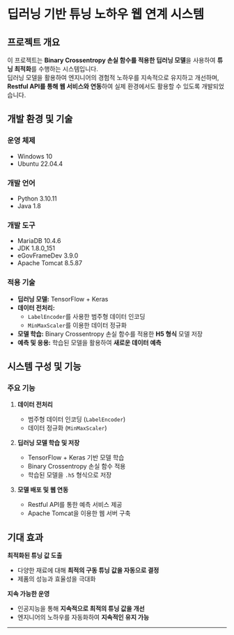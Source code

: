 # 딥러닝 기반 튜닝 노하우 웹 연계 시스템

## 프로젝트 개요
이 프로젝트는 **Binary Crossentropy 손실 함수를 적용한 딥러닝 모델**을 사용하여 **튜닝 최적화**를 수행하는 시스템입니다.  
딥러닝 모델을 활용하여 엔지니어의 경험적 노하우를 지속적으로 유지하고 개선하며,  
**Restful API를 통해 웹 서비스와 연동**하여 실제 환경에서도 활용할 수 있도록 개발되었습니다.

## 개발 환경 및 기술

### 운영 체제
- Windows 10
- Ubuntu 22.04.4

### 개발 언어
- Python 3.10.11
- Java 1.8

### 개발 도구
- MariaDB 10.4.6
- JDK 1.8.0_151
- eGovFrameDev 3.9.0
- Apache Tomcat 8.5.87

### 적용 기술
- **딥러닝 모델:** TensorFlow + Keras  
- **데이터 전처리:**  
  - `LabelEncoder`를 사용한 범주형 데이터 인코딩  
  - `MinMaxScaler`를 이용한 데이터 정규화  
- **모델 학습:** Binary Crossentropy 손실 함수를 적용한 **H5 형식** 모델 저장  
- **예측 및 응용:** 학습된 모델을 활용하여 **새로운 데이터 예측**  

## 시스템 구성 및 기능

### 주요 기능
1. **데이터 전처리**  
   - 범주형 데이터 인코딩 (`LabelEncoder`)
   - 데이터 정규화 (`MinMaxScaler`)

2. **딥러닝 모델 학습 및 저장**
   - TensorFlow + Keras 기반 모델 학습
   - Binary Crossentropy 손실 함수 적용
   - 학습된 모델을 `.h5` 형식으로 저장

3. **모델 배포 및 웹 연동**
   - Restful API를 통한 예측 서비스 제공
   - Apache Tomcat을 이용한 웹 서버 구축

## 기대 효과

**최적화된 튜닝 값 도출**  
  - 다양한 재료에 대해 **최적의 구동 튜닝 값을 자동으로 결정**  
  - 제품의 성능과 효율성을 극대화  

**지속 가능한 운영**  
  - 인공지능을 통해 **지속적으로 최적의 튜닝 값을 개선**  
  - 엔지니어의 노하우를 자동화하여 **지속적인 유지 가능**  

---


